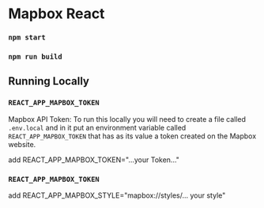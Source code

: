 # Mapbox React

### `npm start`

### `npm run build`

## Running Locally
### `REACT_APP_MAPBOX_TOKEN`

Mapbox API Token: To run this locally you will need to create a file called `.env.local` and in it put an environment variable called `REACT_APP_MAPBOX_TOKEN` that has as its value a token created on the Mapbox website.

add REACT_APP_MAPBOX_TOKEN="...your Token..."

### `REACT_APP_MAPBOX_TOKEN`
add REACT_APP_MAPBOX_STYLE="mapbox://styles/... your style"